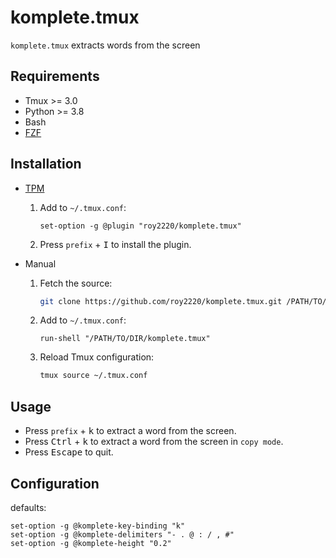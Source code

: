 # komplete.tmux

`komplete.tmux` extracts words from the screen

## Requirements

- Tmux >= 3.0
- Python >= 3.8
- Bash
- [FZF](https://github.com/junegunn/fzf)

## Installation

- [TPM](https://github.com/tmux-plugins/tpm)

  1. Add to `~/.tmux.conf`:

     ```tmux
     set-option -g @plugin "roy2220/komplete.tmux"
     ```

  2. Press `prefix` + <kbd>I</kbd> to install the plugin.

- Manual

  1. Fetch the source:

     ```sh
     git clone https://github.com/roy2220/komplete.tmux.git /PATH/TO/DIR
     ```

  2. Add to `~/.tmux.conf`:

     ```tmux
     run-shell "/PATH/TO/DIR/komplete.tmux"
     ```

  3. Reload Tmux configuration:

     ```sh
     tmux source ~/.tmux.conf
     ```

## Usage

- Press `prefix` + <kbd>k</kbd> to extract a word from the screen.
- Press <kbd>Ctrl</kbd> + <kbd>k</kbd> to extract a word from the screen in `copy mode`.
- Press <kbd>Escape</kbd> to quit.

## Configuration

defaults:

```tmux
set-option -g @komplete-key-binding "k"
set-option -g @komplete-delimiters "- . @ : / , #"
set-option -g @komplete-height "0.2"
```
